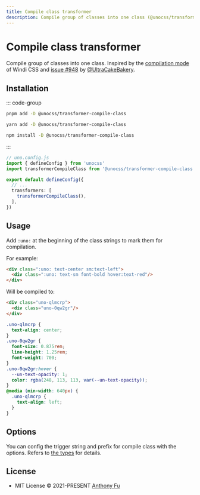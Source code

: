 ```yaml
---
title: Compile class transformer
description: Compile group of classes into one class (@unocss/transformer-compile-class)
---
```


# Compile class transformer

<!-- @unocss-ignore -->

Compile group of classes into one class. Inspired by the [compilation mode](https://windicss.org/posts/modes.html#compilation-mode) of Windi CSS and [issue #948](https://github.com/unocss/unocss/issues/948) by [@UltraCakeBakery](https://github.com/UltraCakeBakery).

## Installation

::: code-group
  ```bash [pnpm]
  pnpm add -D @unocss/transformer-compile-class
  ```
  ```bash [yarn]
  yarn add -D @unocss/transformer-compile-class
  ```
  ```bash [npm]
  npm install -D @unocss/transformer-compile-class
  ```
:::

```ts
// uno.config.js
import { defineConfig } from 'unocss'
import transformerCompileClass from '@unocss/transformer-compile-class'

export default defineConfig({
  // ...
  transformers: [
    transformerCompileClass(),
  ],
})
```

## Usage

Add `:uno:` at the beginning of the class strings to mark them for compilation.

For example:

```html
<div class=":uno: text-center sm:text-left">
  <div class=":uno: text-sm font-bold hover:text-red"/>
</div>
```

Will be compiled to:

```html
<div class="uno-qlmcrp">
  <div class="uno-0qw2gr"/>
</div>
```

```css
.uno-qlmcrp {
  text-align: center;
}
.uno-0qw2gr {
  font-size: 0.875rem;
  line-height: 1.25rem;
  font-weight: 700;
}
.uno-0qw2gr:hover {
  --un-text-opacity: 1;
  color: rgba(248, 113, 113, var(--un-text-opacity));
}
@media (min-width: 640px) {
  .uno-qlmcrp {
    text-align: left;
  }
}
```

## Options

You can config the trigger string and prefix for compile class with the options. Refers to [the types](https://github.com/antfu/unocss/blob/main/packages/transformer-compile-class/src/index.ts#L4) for details.

## License

- MIT License &copy; 2021-PRESENT [Anthony Fu](https://github.com/antfu)